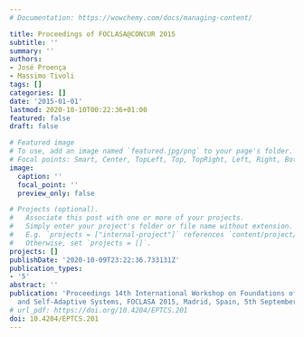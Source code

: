 ```yaml
---
# Documentation: https://wowchemy.com/docs/managing-content/

title: Proceedings of FOCLASA@CONCUR 2015
subtitle: ''
summary: ''
authors:
- José Proença
- Massimo Tivoli
tags: []
categories: []
date: '2015-01-01'
lastmod: 2020-10-10T00:22:36+01:00
featured: false
draft: false

# Featured image
# To use, add an image named `featured.jpg/png` to your page's folder.
# Focal points: Smart, Center, TopLeft, Top, TopRight, Left, Right, BottomLeft, Bottom, BottomRight.
image:
  caption: ''
  focal_point: ''
  preview_only: false

# Projects (optional).
#   Associate this post with one or more of your projects.
#   Simply enter your project's folder or file name without extension.
#   E.g. `projects = ["internal-project"]` references `content/project/deep-learning/index.md`.
#   Otherwise, set `projects = []`.
projects: []
publishDate: '2020-10-09T23:22:36.733131Z'
publication_types:
- '5'
abstract: ''
publication: 'Proceedings 14th International Workshop on Foundations of Coordination Languages
  and Self-Adaptive Systems, FOCLASA 2015, Madrid, Spain, 5th September 2015'
# url_pdf: https://doi.org/10.4204/EPTCS.201
doi: 10.4204/EPTCS.201
---
```

